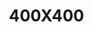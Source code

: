 ---
title:  400X400
description: PARKING TILES
featured_image: WhatsApp Image 2023-09-27 at 08.55.43 (1)-1.jpeg
weight: 1

# list pages require at least one image to be displayed.
---